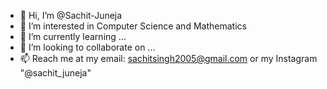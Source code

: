 - 👋 Hi, I’m @Sachit-Juneja
- 👀 I’m interested in Computer Science and Mathematics
- 🌱 I’m currently learning ...
- 💞️ I’m looking to collaborate on ...
- 📫 Reach me at my email: sachitsingh2005@gmail.com or my Instagram "@sachit_juneja"

<!---
Sachit-Juneja/Sachit-Juneja is a ✨ special ✨ repository because its `README.md` (this file) appears on your GitHub profile.
You can click the Preview link to take a look at your changes.
--->
